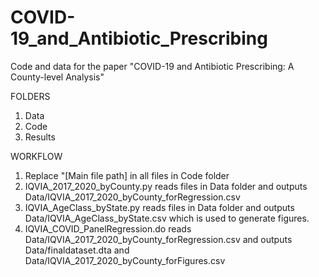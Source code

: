 # COVID-19_and_Antibiotic_Prescribing
Code and data for the paper "COVID-19 and Antibiotic Prescribing: A County-level Analysis"

FOLDERS
1. Data
2. Code
3. Results

WORKFLOW
1. Replace "[Main file path] in all files in Code folder
2. IQVIA_2017_2020_byCounty.py reads files in Data folder and outputs Data/IQVIA_2017_2020_byCounty_forRegression.csv
3. IQVIA_AgeClass_byState.py reads files in Data folder and outputs Data/IQVIA_AgeClass_byState.csv which is used to generate figures.
4. IQVIA_COVID_PanelRegression.do reads Data/IQVIA_2017_2020_byCounty_forRegression.csv and outputs Data/finaldataset.dta and Data/IQVIA_2017_2020_byCounty_forFigures.csv
